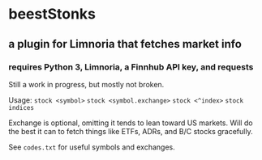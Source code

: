 # beestStonks

## a plugin for Limnoria that fetches market info

### requires Python 3, Limnoria, a Finnhub API key, and requests


Still a work in progress, but mostly not broken.

Usage:
`stock <symbol>`
`stock <symbol.exchange>`
`stock <^index>`
`stock indices`

Exchange is optional, omitting it tends to lean toward US markets. Will do the
best it can to fetch things like ETFs, ADRs, and B/C stocks gracefully.

See `codes.txt` for useful symbols and exchanges.
